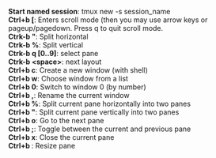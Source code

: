 **Start named session**: tmux new -s session_name  
**Ctrl+b \[**: Enters scroll mode (then you may use arrow keys or pageup/pagedown. Press q to quit scroll mode.  
**Ctrk-b "**: Split horizontal  
**Ctrk-b %**: Split vertical  
**Ctrk-b q [0..9]**: select pane  
**Ctrk-b <space\>**: next layout  
**Ctrl+b c**: Create a new window (with shell)  
**Ctrl+b w**: Choose window from a list  
**Ctrl+b 0**: Switch to window 0 (by number)  
**Ctrl+b ,**: Rename the current window  
**Ctrl+b %**: Split current pane horizontally into two panes   
**Ctrl+b "**: Split current pane vertically into two panes  
**Ctrl+b o**: Go to the next pane  
**Ctrl+b ;**: Toggle between the current and previous pane  
**Ctrl+b x**: Close the current pane  
**Ctrl+b <Arrow keys>**: Resize pane
